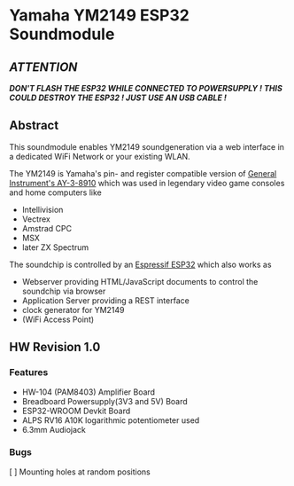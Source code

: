 # Yamaha YM2149 ESP32 Soundmodule

## _ATTENTION_
**_DON'T FLASH THE ESP32 WHILE CONNECTED TO POWERSUPPLY ! THIS COULD DESTROY THE ESP32 ! JUST USE AN USB CABLE !_**

## Abstract
This soundmodule enables YM2149 soundgeneration via a web interface in a dedicated WiFi Network or your existing WLAN. 

The YM2149 is Yamaha's pin- and register compatible version of [General Instrument's AY-3-8910](https://en.wikipedia.org/wiki/General_Instrument_AY-3-8910) which was used in legendary video game consoles and home computers like
- Intellivision
- Vectrex
- Amstrad CPC
- MSX
- later ZX Spectrum

The soundchip is controlled by an [Espressif ESP32](ttps://www.espressif.com/en/products/socs/esp32/overview) which also works as
- Webserver providing HTML/JavaScript documents to control the soundchip via browser
- Application Server providing a REST interface
- clock generator for YM2149
- (WiFi Access Point)

## HW Revision 1.0

### Features
- HW-104 (PAM8403) Amplifier Board
- Breadboard Powersupply(3V3 and 5V) Board 
- ESP32-WROOM Devkit Board
- ALPS RV16 A10K logarithmic potentiometer used
- 6.3mm Audiojack

### Bugs
[ ] Mounting holes at random positions
